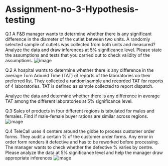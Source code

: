 # Assignment-no-3-Hypothesis-testing


Q.1
A F&B manager wants to determine whether there is any significant difference in the diameter of the cutlet between two units. A randomly selected sample of cutlets was collected from both units and measured? Analyze the data and draw inferences at 5% significance level. Please state the assumptions and tests that you carried out to check validity of the assumptions.
![image](https://user-images.githubusercontent.com/109202062/187060815-ce139b5d-d595-4844-99b2-a47dc65cdc3c.png)

Q.2
   A hospital wants to determine whether there is any difference in the average Turn Around Time (TAT) of reports of the laboratories on their preferred list. They collected a random sample and recorded TAT for reports of 4 laboratories. TAT is defined as sample collected to report dispatch.
   
  Analyze the data and determine whether there is any difference in average TAT among the different laboratories at 5% significance level.
  
Q.3
Sales of products in four different regions is tabulated for males and females. Find if male-female buyer rations are similar across regions.
![image](https://user-images.githubusercontent.com/109202062/187060904-b2c60711-1010-40b4-b4e2-566212af188b.png)

Q.4
     TeleCall uses 4 centers around the globe to process customer order forms. They audit a certain %  of the customer order forms. Any error in order form renders it defective and has to be reworked before processing.  The manager wants to check whether the defective %  varies by centre. Please analyze the data at 5% significance level and help the manager draw appropriate inferences
![image](https://user-images.githubusercontent.com/109202062/187060919-f1d21486-f58e-4c32-a106-690d861c3f81.png)



